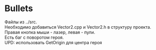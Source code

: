 # Bullets
Файлы из ../src.  <br>
Необходимо добавиться Vector2.cpp и Vector2.h в структуру проекта.  <br>
Правая кнопка мыши - лазер, левая - пули. <br>
Есть баг с поворотом героя. <br>
UPD: использовать GetOrigin для центра героя
